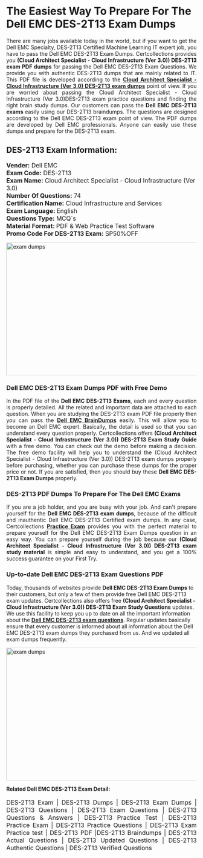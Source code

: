 <h1>The Easiest Way To Prepare For The Dell EMC DES-2T13 Exam Dumps</h1> <p style="text-align:justify">There are many jobs available today in the world, but if you want to get the Dell EMC Specialty, DES-2T13 Certified Machine Learning IT expert job, you have to pass the Dell EMC DES-2T13 Exam Dumps. Certcollections provides you <strong>(Cloud Architect Specialist - Cloud Infrastructure (Ver 3.0)) DES-2T13 exam PDF dumps</strong> for passing the Dell EMC DES-2T13 Exam Questions. We provide you with authentic DES-2T13 dumps that are mainly related to IT. This PDF file is developed according to the <a href="https://www.certsofficial.com/dell-emc/des-2t13-questions"><strong>Cloud Architect Specialist - Cloud Infrastructure (Ver 3.0) DES-2T13 exam dumps</strong></a> point of view. If you are worried about passing the Cloud Architect Specialist - Cloud Infrastructure (Ver 3.0)DES-2T13 exam practice questions and finding the right brain study dumps. Our customers can pass the <strong>Dell EMC DES-2T13 exams </strong>easily using our DES-2T13 braindumps. The questions are designed according to the Dell EMC DES-2T13 exam point of view. The PDF dumps are developed by Dell EMC professionals. Anyone can easily use these dumps and prepare for the DES-2T13 exam.</p> <h2><strong>DES-2T13 Exam Information:</strong></h2> <p><span style="font-size:16px"><strong>Vender:</strong> Dell EMC<br /> <strong>Exam Code:</strong> DES-2T13<br /> <strong>Exam Name:</strong> Cloud Architect Specialist - Cloud Infrastructure (Ver 3.0)<br /> <strong>Number Of Questions:</strong> 74<br /> <strong>Certification Name:</strong> Cloud Infrastructure and Services<br /> <strong>Exam Language: </strong>English<br /> <strong>Questions Type:</strong> MCQ`s<br /> <strong>Material Format: </strong>PDF & Web Practice Test Software<br /> <strong>Promo Code For DES-2T13 Exam:</strong> SP50%OFF</span></p> <p><a href="https://www.certsofficial.com/dell-emc/des-2t13-questions" rel="no-follow"><img alt="exam dumps" src="https://www.certcollections.com/uploads/content/certsofficial.jpg" style="height:350px; width:750px" /></a></p> <h3><strong>Dell EMC DES-2T13 Exam Dumps PDF with Free Demo</strong></h3> <p style="text-align:justify">In the PDF file of the <strong>Dell EMC DES-2T13 Exams</strong>, each and every question is properly detailed. All the related and important data are attached to each question. When you are studying the DES-2T13 exam PDF file properly then you can pass the <a href="https://www.certsofficial.com/dell-emc-dumps"><strong>Dell EMC BrainDumps</strong></a> easily. This will allow you to become an Dell EMC expert. Basically, the detail is used so that you can understand every question properly. Certcollections offers <strong>(Cloud Architect Specialist - Cloud Infrastructure (Ver 3.0)) DES-2T13 Exam Study Guide</strong> with a free demo. You can check out the demo before making a decision. The free demo facility will help you to understand the (Cloud Architect Specialist - Cloud Infrastructure (Ver 3.0)) DES-2T13 exam dumps properly before purchasing, whether you can purchase these dumps for the proper price or not. If you are satisfied, then you should buy these <strong>Dell EMC DES-2T13 Exam Dumps</strong> properly.</p> <h3><strong>DES-2T13 PDF Dumps To Prepare For The Dell EMC Exams</strong></h3> <p style="text-align:justify">If you are a job holder, and you are busy with your job. And can't prepare yourself for the <strong>Dell EMC DES-2T13 exam dumps</strong>, because of the difficult and inauthentic Dell EMC DES-2T13 Certified exam dumps. In any case, Certcollections <strong><a href="https://www.certsofficial.com/">Practice Exam</a></strong> provides you with the perfect material to prepare yourself for the Dell EMC DES-2T13 Exam Dumps question in an easy way. You can prepare yourself during the job because our <strong>(Cloud Architect Specialist - Cloud Infrastructure (Ver 3.0)) DES-2T13 exam study material</strong> is simple and easy to understand, and you get a 100% success guarantee on your First Try.</p> <h3><strong>Up-to-date Dell EMC DES-2T13 Exam Questions PDF</strong></h3> <p>Today, thousands of websites provide <strong>Dell EMC DES-2T13 Exam Dumps</strong> to their customers, but only a few of them provide free Dell EMC DES-2T13 exam updates. Certcollections also offers free <strong>(Cloud Architect Specialist - Cloud Infrastructure (Ver 3.0)) DES-2T13 Exam Study Questions</strong> updates. We use this facility to keep you up to date on all the important information about the <a href="https://www.certsofficial.com/dell-emc/des-2t13-questions"><strong>Dell EMC DES-2T13 exam questions</strong></a>. Regular updates basically ensure that every customer is informed about all information about the Dell EMC DES-2T13 exam dumps they purchased from us. And we updated all exam dumps frequently.</p> <p><a href="https://www.certsofficial.com/dell-emc/des-2t13-questions"><img alt="exam dumps " src="https://www.certcollections.com/uploads/content/certsofficial2.jpg" style="height:350px; width:750px" /></a></p> <p style="text-align:justify"><span style="font-size:14px"><strong>Related Dell EMC DES-2T13 Exam Detail:</strong></span><br /> <br /> <span style="font-size:16px">DES-2T13 Exam | DES-2T13 Dumps | DES-2T13 Exam Dumps | DES-2T13 Questions | DES-2T13 Exam Questions | DES-2T13 Questions & Answers | DES-2T13 Practice Test | DES-2T13 Practice Exam | DES-2T13 Practice Questions | DES-2T13 Exam Practice test | DES-2T13 PDF |DES-2T13 Braindumps | DES-2T13 Actual Questions | DES-2T13 Updated Questions | DES-2T13 Authentic Questions | DES-2T13 Verified Questions</span></p>

